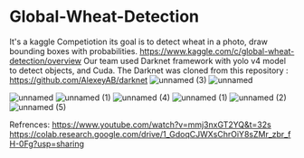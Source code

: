 # Global-Wheat-Detection
It's a kaggle Competiotion its goal is to detect wheat in a photo, draw bounding boxes with probabilities.
https://www.kaggle.com/c/global-wheat-detection/overview
Our team used Darknet framework with yolo v4 model to detect objects, and Cuda.
The Darknet was cloned from this repository : https://github.com/AlexeyAB/darknet
![unnamed (3)](https://user-images.githubusercontent.com/54478282/138783884-9317c428-af1f-4be7-be87-d21531917eb1.png)
![unnamed](https://user-images.githubusercontent.com/54478282/138783890-0bd13bed-0caa-4a7e-8cec-683a87c6ab61.jpg)


![unnamed](https://user-images.githubusercontent.com/54478282/138783832-c6afd19b-5b29-4ba9-9c81-f8ea8d8b629f.png)
![unnamed (1)](https://user-images.githubusercontent.com/54478282/138783844-a1203047-8332-4c9b-97dc-ac51ea6a7846.png)
![unnamed (4)](https://user-images.githubusercontent.com/54478282/138783860-9b35151b-3a10-46fa-b9d3-f184c96c88a5.png)
![unnamed (1)](https://user-images.githubusercontent.com/54478282/138783867-7f89b337-3b5d-454d-b262-0fa6fca61600.jpg)
![unnamed (2)](https://user-images.githubusercontent.com/54478282/138783869-40fd5fe6-ea32-4549-ae4a-9ab91b25abb5.png)
![unnamed (5)](https://user-images.githubusercontent.com/54478282/138783871-aae34ebb-c70a-47fe-b867-e6ad4e598221.png)

Refrences:
https://www.youtube.com/watch?v=mmj3nxGT2YQ&t=32s
https://colab.research.google.com/drive/1_GdoqCJWXsChrOiY8sZMr_zbr_fH-0Fg?usp=sharing
